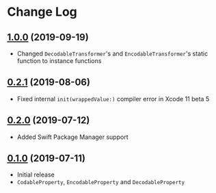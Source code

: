 # Change Log

## [1.0.0](https://github.com/gcharita/CodableProperty/releases/tag/1.0.0) (2019-09-19)

- Changed `DecodableTransformer`'s and `EncodableTransformer`'s static function to instance functions

## [0.2.1](https://github.com/gcharita/CodableProperty/releases/tag/0.2.1) (2019-08-06)

- Fixed internal `init(wrappedValue:)` compiler error in Xcode 11 beta 5

## [0.2.0](https://github.com/gcharita/CodableProperty/releases/tag/0.2.0) (2019-07-12)

- Added Swift Package Manager support

## [0.1.0](https://github.com/gcharita/CodableProperty/releases/tag/0.1.0) (2019-07-11)

- Initial release
- `CodableProperty`, `EncodableProperty` and `DecodableProperty`
